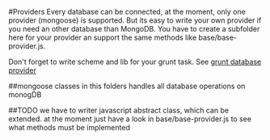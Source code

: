 #Providers
Every database can be connected, at the moment, only one provider (mongoose) is supported.
But its easy to write your own provider if you need an other database than MongoDB.
You have to create a subfolder here for your provider an support the same methods like base/base-provider.js.

Don't forget to write scheme and lib for your grunt task. See [grunt database provider](/grunt/database/providers)

##mongoose
classes in this folders handles all database operations on monogDB

##TODO
we have to writer javascript abstract class, which can be extended.
at the moment just have a look in base/base-provider.js to see what methods must be implemented

